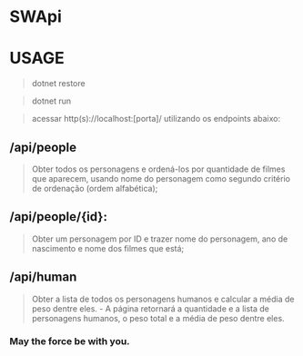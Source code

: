 # SWApi

# USAGE
> dotnet restore

> dotnet run

> acessar http(s)://localhost:[porta]/  utilizando os endpoints abaixo:

## /api/people
>    Obter todos os personagens e ordená-los por quantidade de filmes que aparecem, usando nome do personagem como segundo critério de ordenação (ordem alfabética);

## /api/people/{id}:
>    Obter um personagem por ID e trazer nome do personagem, ano de nascimento e nome dos filmes que está;

## /api/human
>    Obter a lista de todos os personagens humanos e calcular a média de peso dentre eles. 
    - A página retornará a quantidade e a lista de personagens humanos, o peso total e a média de peso dentre eles.


### May the force be with you.
